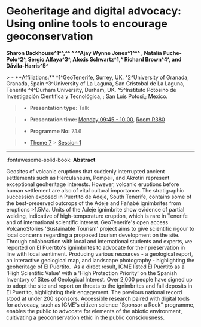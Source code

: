 # Geoheritage and digital advocacy: Using online tools to encourage geoconservation

**Sharon Backhouse^1^^,^^ ^ ^^Ajay Wynne Jones^1^^^ , Natalia Puche-Polo^2^, Sergio Alfaya^3^, Alexis Schwartz^1,^ Richard Brown^4^, and Dávila-Harris^5^**

<!-- more -->> - **Affiliations:** ^1^GeoTenerife, Surrey, UK. ^2^University of Granada, Granada, Spain ^3^University of La Laguna, San Cristobal de La Laguna, Tenerife ^4^Durham University, Durham, UK. ^5^Instituto Potosino de Investigación Científica y Tecnológica, ; San Luis Potosí,;  Mexico.

> - **Presentation type:** Talk

> - **Presentation time:** [Monday 09:45 - 10:00](../sessions_comparison.md#__tabbed_1_5), [Room R380](../maps_venue.md#__tabbed_1_1)

> - **Programme No:** 7.1.6

> - [Theme 7](../theme7.md) > [Session 1](../sessions/session-7-1.md)

--- 

:fontawesome-solid-book: **Abstract**

Geosites of volcanic eruptions that suddenly interrupted ancient settlements such as Herculaneum, Pompeii, and Akrotiri represent exceptional geoheritage interests. However, volcanic eruptions before human settlement are also of vital cultural importance. The stratigraphic succession exposed in Puertito de Adeje, South Tenerife, contains some of the best-preserved outcrops of the Adeje and Fañabé ignimbrites from eruptions >1.5Ma. Units of the Adeje ignimbrite show evidence of partial welding, indicative of high-temperature eruption, which is rare in Tenerife and of international scientific interest.
GeoTenerife's open access VolcanoStories 'Sustainable Tourism' project aims to give scientific rigour to local concerns regarding a proposed tourism development on the site.  Through collaboration with local and international students and experts, we reported on El Puertito's ignimbrites to advocate for their preservation in line with local sentiment. Producing various resources - a geological report, an interactive geological map, and landscape photography - highlighting the geoheritage of El Puertito. 
As a direct result, IGME listed El Puertito as a 'High Scientific Value' with a 'High Protection Priority' on the Spanish Inventory of Sites of Geological Interest. Over 2,000 people have signed up to adopt the site and report on threats to the ignimbrites and fall deposits in El Puertito, highlighting their engagement. The previous national record stood at under 200 sponsors.
Accessible research paired with digital tools for advocacy, such as IGME's citizen science "Sponsor a Rock" programme, enables the public to advocate for elements of the abiotic environment, cultivating a geoconservation ethic in the public consciousness.

